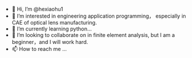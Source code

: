 - 👋 Hi, I’m @hexiaohu1
- 👀 I’m interested in engineering application programming， especially in CAE of optical lens manufacturing.
- 🌱 I’m currently learning  python...
- 💞️ I’m looking to collaborate on in finite element analysis, but I am a beginner，and I will work hard.
- 📫 How to reach me ... 

<!---
hexiaohu1/hexiaohu1 is a ✨ special ✨ repository because its `README.md` (this file) appears on your GitHub profile.
You can click the Preview link to take a look at your changes.
--->
